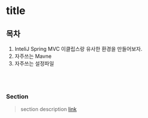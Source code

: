 # title

## 목차
1. InteliJ Spring MVC 이클립스랑 유사한 환경을 만들어보자.
1. 자주쓰는 Mavne
1. 자주쓰는 설정파일


<br>
<br>

### Section
> section description [link](https://github.com/KimUihyeon/Utility/tree/master/MailService) 
